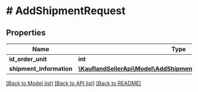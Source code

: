 # # AddShipmentRequest

## Properties

Name | Type | Description | Notes
------------ | ------------- | ------------- | -------------
**id_order_unit** | **int** |  |
**shipment_information** | [**\KauflandSellerApi\Model\AddShipmentRequestShipmentInformation**](AddShipmentRequestShipmentInformation.md) |  |

[[Back to Model list]](../../README.md#models) [[Back to API list]](../../README.md#endpoints) [[Back to README]](../../README.md)
